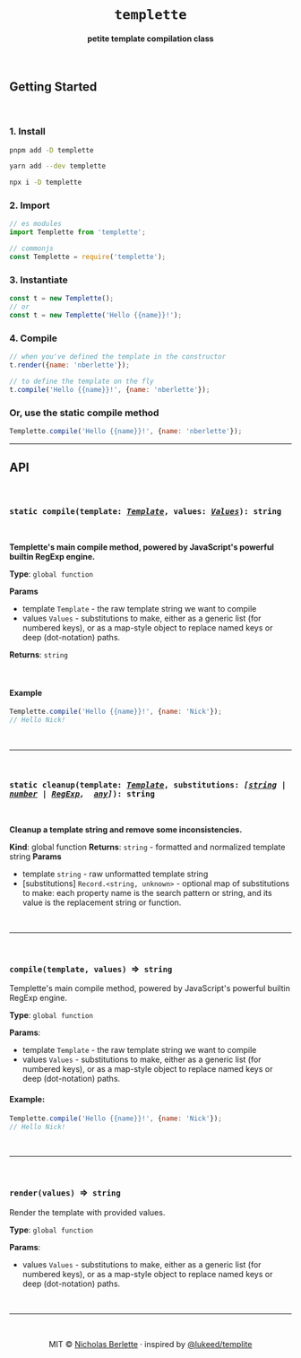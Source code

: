 <div align=center>
<h1><code>templette</code></h1>
<h4>petite template compilation class</h4>
</div>
<br>

## Getting Started

<br>

### 1. Install

```bash
pnpm add -D templette
```

```bash
yarn add --dev templette
```

```bash
npx i -D templette
```

### 2. Import

```js
// es modules
import Templette from 'templette';
```

```js
// commonjs
const Templette = require('templette');
```

### 3. Instantiate

```js
const t = new Templette();
// or
const t = new Templette('Hello {{name}}!');
```

### 4. Compile

```js
// when you've defined the template in the constructor
t.render({name: 'nberlette'});
```

```js
// to define the template on the fly
t.compile('Hello {{name}}!', {name: 'nberlette'});
```

### Or, use the static compile method

```js
Templette.compile('Hello {{name}}!', {name: 'nberlette'});
```

---

## API

<br>

<a name="static-compile"></a>

<h3><code>static <strong>compile</strong>(<strong>template</strong>: <em><u>Template</u></em>, <strong>values</strong>: <em><u>Values</u></em>): string</code></h3><br>

**Templette's main compile method, powered by JavaScript's powerful builtin RegExp engine.**

**Type**: `global function`

**Params**

- template <code>Template</code> - the raw template string we want to compile
- values <code>Values</code> - substitutions to make, either as a generic list (for numbered keys), or as a map-style
  object to replace named keys or deep (dot-notation) paths.

**Returns**: <code>string</code>

<br>

#### Example

```js
Templette.compile('Hello {{name}}!', {name: 'Nick'});
// Hello Nick!
```

<br><hr><br>

<a name="cleanup"></a>

<h3><code>static <strong>cleanup</strong>(<strong>template</strong>: <em><u>Template</u></em>, <strong>substitutions</strong>: <em>[<u>string</u> | <u>number</u> | <u>RegExp</u>,  <u>any</u>]</em>): string</code></h3><br>

**Cleanup a template string and remove some inconsistencies.**

**Kind**: global function **Returns**: <code>string</code> - formatted and normalized template string **Params**

- template <code>string</code> - raw unformatted template string
- [substitutions] <code>Record.&lt;string, unknown&gt;</code> - optional map of substitutions to make: each property
  name is the search pattern or string, and its value is the replacement string or function.

<br><hr><br>

<a name="compile"></a>

### `compile(template, values)`  ⇒  <code>string</code>

Templette's main compile method, powered by JavaScript's powerful builtin RegExp engine.

**Type**: `global function`

**Params**:

- template <code>Template</code> - the raw template string we want to compile
- values <code>Values</code> - substitutions to make, either as a generic list (for numbered keys), or as a map-style
  object to replace named keys or deep (dot-notation) paths.

#### **Example**:

```js
Templette.compile('Hello {{name}}!', {name: 'Nick'});
// Hello Nick!
```

<br><hr><br>

<a name="render"></a>

### `render(values)`  ⇒  <code>string</code>

Render the template with provided values.

**Type**: `global function`

**Params**:

- values <code>Values</code> - substitutions to make, either as a generic list (for numbered keys), or as a map-style
  object to replace named keys or deep (dot-notation) paths.

<br><hr><br>

<div align=center>

MIT © [Nicholas Berlette](https://github.com/nberlette) · inspired by
[@lukeed/templite](https://github.com/lukeed/templite)

</div>
